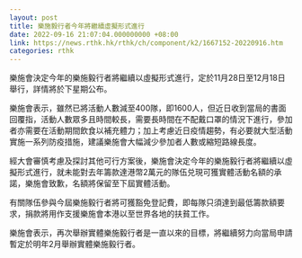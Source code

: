 ```yaml
---
layout: post
title: 樂施毅行者今年將繼續虛擬形式進行
date: 2022-09-16 21:07:04.000000000 +08:00
link: https://news.rthk.hk/rthk/ch/component/k2/1667152-20220916.htm
categories: rthk
---
```


樂施會決定今年的樂施毅行者將繼續以虛擬形式進行，定於11月28日至12月18日舉行，詳情將於下星期公布。

樂施會表示，雖然已將活動人數減至400隊，即1600人，但近日收到當局的書面回覆指，活動人數眾多且時間較長，需要長時間在不配戴口罩的情況下進行，參加者亦需要在活動期間飲食以補充體力；加上考慮近日疫情趨勢，有必要就大型活動實施一系列防疫措施，建議樂施會大幅減少參加者人數或縮短路線長度。

經大會審慎考慮及探討其他可行方案後，樂施會決定今年的樂施毅行者將繼續以虛擬形式進行，就未能對去年籌款達港幣2萬元的隊伍兑現可獲實體活動名額的承諾，樂施會致歉，名額將保留至下屆實體活動。

有關隊伍參與今屆樂施毅行者將可獲豁免登記費，即每隊只須達到最低籌款額要求，捐款將用作支援樂施會本港以至世界各地的扶貧工作。

樂施會表示，再次舉辦實體樂施毅行者是一直以來的目標，將繼續努力向當局申請暫定於明年2月舉辦實體樂施毅行者。
